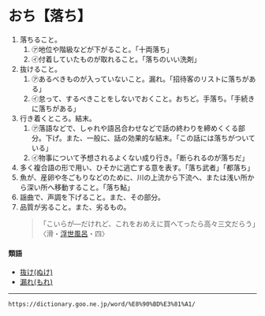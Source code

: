 # おち【落ち】

1. 落ちること。
    1. ㋐地位や階級などが下がること。「十両落ち」
    2. ㋑付着していたものが取れること。「落ちのいい洗剤」
2. 抜けること。
    1. ㋐あるべきものが入っていないこと。漏れ。「招待客のリストに落ちがある」
    2. ㋑怠って、するべきことをしないでおくこと。おちど。手落ち。「手続きに落ちがある」
3. 行き着くところ。結末。
    1. ㋐落語などで、しゃれや語呂合わせなどで話の終わりを締めくくる部分。下げ。また、一般に、話の効果的な結末。「この話には落ちがついている」
    2. ㋑物事について予想されるよくない成り行き。「断られるのが落ちだ」
4. 多く複合語の形で用い、ひそかに逃亡する意を表す。「落ち武者」「都落ち」
5. 魚が、産卵や冬ごもりなどのために、川の上流から下流へ、または浅い所から深い所へ移動すること。「落ち鮎」
6. 謡曲で、声調を下げること。また、その部分。
7. 品質が劣ること。また、劣るもの。
    >「こいらが―だけれど、これをおめえに買へてったら高々三文だらう」〈滑・[浮世風呂](https://dictionary.goo.ne.jp/word/%E6%B5%AE%E4%B8%96%E9%A2%A8%E5%91%82/#jn-18221)・四〉
        

#### 類語

-   [抜け(ぬけ)](https://dictionary.goo.ne.jp/word/%E6%8A%9C%E3%81%91/#jn-169247)
-   [漏れ(もれ)](https://dictionary.goo.ne.jp/word/%E6%BC%8F%E3%82%8C/#jn-220537)

---
`https://dictionary.goo.ne.jp/word/%E8%90%BD%E3%81%A1/`